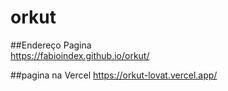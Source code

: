 # orkut

##Endereço Pagina  
https://fabioindex.github.io/orkut/

##pagina na Vercel 
https://orkut-lovat.vercel.app/
